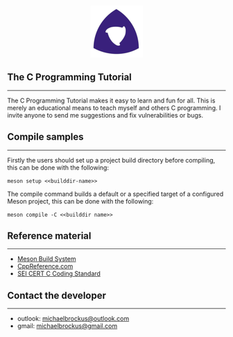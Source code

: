 <p align="center">
<img src="resource/meson.png">
</p>

## The C Programming Tutorial
------------------------------------------------

The C Programming Tutorial makes it easy to learn and fun for
all. This is merely an educational means to teach myself and
others C programming. I invite anyone to send me suggestions
and fix vulnerabilities or bugs.

## Compile samples
------------------------------------------------

Firstly the users should set up a project build directory before
compiling, this can be done with the following:

```console
meson setup <<builddir-name>>
```

The compile command builds a default or a specified target of a
configured Meson project, this can be done with the following:

```console
meson compile -C <<builddir name>>
```

## Reference material
------------------------------------------------

- [Meson Build System](https://mesonbuild.com/)
- [CppReference.com](https://en.cppreference.com/w/)
- [SEI CERT C Coding Standard](https://wiki.sei.cmu.edu/confluence/display/c/SEI+CERT+C+Coding+Standard)


## Contact the developer
------------------------------------------------

* outlook: [michaelbrockus@outlook.com](mailto:michaelbrockus@outlook.com)
* gmail: [michaelbrockus@gmail.com](mailto:michaelbrockus@gmail.com)